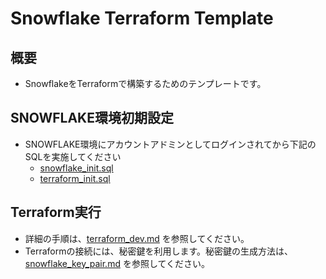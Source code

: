 # Snowflake Terraform Template

## 概要

- SnowflakeをTerraformで構築するためのテンプレートです。

## SNOWFLAKE環境初期設定

- SNOWFLAKE環境にアカウントアドミンとしてログインされてから下記のSQLを実施してください
  - [snowflake_init.sql](./snowflakesql/environment/snowflake_init.sql)
  - [terraform_init.sql](./snowflakesql/environment/terraform_init.sql)

## Terraform実行

- 詳細の手順は、[terraform_dev.md](./docs/terraform_dev.md) を参照してください。
- Terraformの接続には、秘密鍵を利用します。秘密鍵の生成方法は、[snowflake_key_pair.md](./docs/snowflake_key_pair.md) を参照してください。